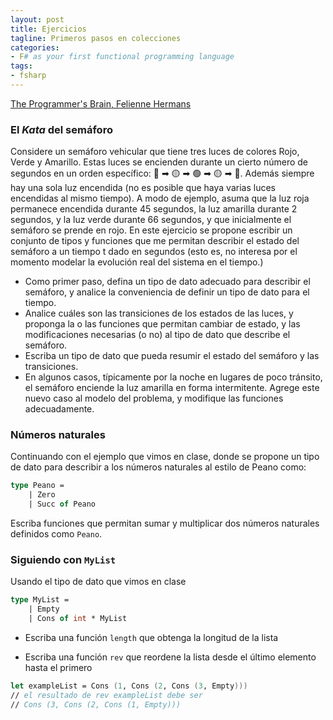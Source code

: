 ```yaml
---
layout: post
title: Ejercicios
tagline: Primeros pasos en colecciones
categories: 
- F# as your first functional programming language
tags:
- fsharp
---
```


[The Programmer's Brain, Felienne Hermans](https://www.youtube.com/watch?v=FJn6_dCp-BM&ab_channel=InfoQ)

### El _Kata_ del semáforo

Considere un semáforo vehicular que tiene tres luces de colores Rojo, Verde y Amarillo. Estas luces se encienden durante un cierto número de segundos
en un orden específico: 🔴 ➡ 🟡 ➡ 🟢 ➡ 🟡 ➡ 🔴. Además siempre hay una sola luz encendida (no es posible que haya varias luces
encendidas al mismo tiempo).
A modo de ejemplo, asuma que la luz roja permanece encendida durante 45 segundos, la luz amarilla durante 2 segundos, y la luz verde durante 66 segundos,
y que inicialmente el semáforo se prende en rojo. 
En este ejercicio se propone escribir un conjunto de tipos y funciones que me permitan describir el estado del semáforo a un tiempo t dado en segundos
(esto es, no interesa por el momento modelar la evolución real del sistema en el tiempo.)

- Como primer paso, defina un tipo de dato adecuado para describir el semáforo, y analice la conveniencia de definir un tipo de dato para el tiempo.
- Analice cuáles son las transiciones de los estados de las luces, y proponga la o las funciones que permitan cambiar de estado, y las modificaciones 
  necesarias (o no) al tipo de dato que describe el semáforo.
- Escriba un tipo de dato que pueda resumir el estado del semáforo y las transiciones. 
- En algunos casos, típicamente por la noche en lugares de poco tránsito, el semáforo enciende la luz amarilla en forma intermitente. Agrege este nuevo caso al modelo del problema, y modifique las funciones adecuadamente.

### Números naturales

Continuando con el ejemplo que vimos en clase, donde se propone un tipo de dato para describir a los números naturales al estilo de Peano como: 

```fsharp
type Peano = 
    | Zero 
    | Succ of Peano
```

Escriba funciones que permitan sumar y multiplicar dos números naturales definidos como `Peano`. 

### Siguiendo con `MyList`

Usando el tipo de dato que vimos en clase

```fsharp 
type MyList =
    | Empty
    | Cons of int * MyList 
```

- Escriba una función `length` que obtenga la longitud de la lista

- Escriba una función `rev` que reordene la lista desde el último elemento hasta el primero
  
```fsharp
let exampleList = Cons (1, Cons (2, Cons (3, Empty)))
// el resultado de rev exampleList debe ser
// Cons (3, Cons (2, Cons (1, Empty)))
```  